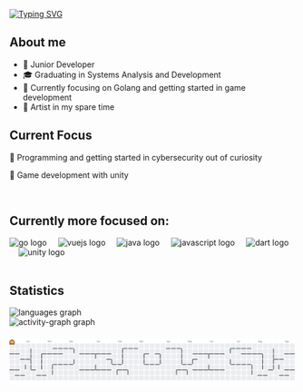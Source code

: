 [![Typing SVG](https://readme-typing-svg.demolab.com?font=Fira+Code&duration=2400&pause=900&color=31F1F7&width=435&lines=%F0%9F%96%96+Welcome+to+my+GitHub;my+name+is+Gilcimar;+I'm+a+programming+apprentice+;and+a+game+lover+%F0%9F%91%BE)](https://git.io/typing-svg)
## About me 

- 🚀 Junior Developer
- 🎓 Graduating in Systems Analysis and Development
- 🌱 Currently focusing on Golang and getting started in game development
- 🎨 Artist in my spare time

## Current Focus
🔧 Programming and getting started in cybersecurity out of curiosity

👾 Game development with unity

<br clear="both">

## Currently more focused on:
<div align="left">
  <img src="https://cdn.jsdelivr.net/gh/devicons/devicon/icons/go/go-original.svg" height="40" alt="go logo"  />
  <img width="12" />
  <img src="https://cdn.jsdelivr.net/gh/devicons/devicon/icons/vuejs/vuejs-original.svg" height="40" alt="vuejs logo"  />
  <img width="12" />
  <img src="https://cdn.jsdelivr.net/gh/devicons/devicon/icons/java/java-original.svg" height="40" alt="java logo"  />
  <img width="12" />
  <img src="https://cdn.simpleicons.org/javascript/F7DF1E" height="40" alt="javascript logo"  />
  <img width="12" />
  <img src="https://cdn.jsdelivr.net/gh/devicons/devicon/icons/dart/dart-original.svg" height="40" alt="dart logo"  />
  <img width="12" />
  <img src="https://cdn.simpleicons.org/unity/FFFFFF" height="40" alt="unity logo"  />
  <img width="12" />
</div>

<br clear="both">

## Statistics
<div align="left">
  <img src="https://github-readme-stats.vercel.app/api/top-langs?username=gilcin-sch&locale=en&hide_title=false&layout=compact&card_width=320&langs_count=5&theme=vue-dark&hide_border=false&order=2" height="150" alt="languages graph" /> <br>
  <img src="https://github-readme-activity-graph.vercel.app/graph?username=gilcin-sch&radius=16&theme=vue&area=true&order=5" height="300" alt="activity-graph graph"  />
</div>

###


<picture>
  <source media="(prefers-color-scheme: dark)" srcset="https://raw.githubusercontent.com/gilcin-sch/gilcin-sch/output/pacman-contribution-graph-dark.svg">
  <source media="(prefers-color-scheme: light)" srcset="https://raw.githubusercontent.com/gilcin-sch/gilcin-sch/output/pacman-contribution-graph.svg">
  <img alt="pacman contribution graph" src="https://raw.githubusercontent.com/gilcin-sch/gilcin-sch/output/pacman-contribution-graph.svg">
</picture>

###
